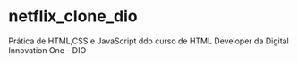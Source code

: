 # netflix_clone_dio
Prática de HTML,CSS e JavaScript ddo curso de HTML Developer da Digital Innovation One - DIO
